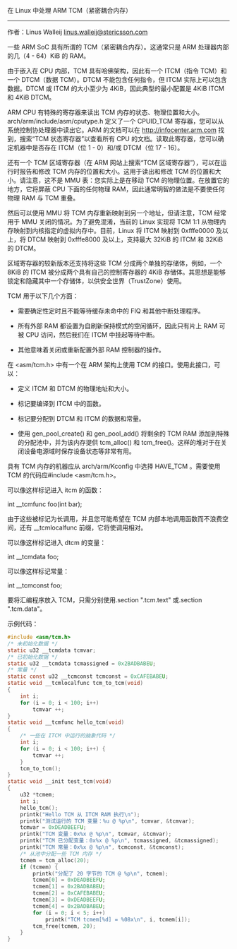 在 Linux 中处理 ARM TCM（紧密耦合内存）

----

作者：Linus Walleij <linus.walleij@stericsson.com>

一些 ARM SoC 具有所谓的 TCM（紧密耦合内存）。这通常只是 ARM 处理器内部的几（4 - 64）KiB 的 RAM。

由于嵌入在 CPU 内部，TCM 具有哈佛架构，因此有一个 ITCM（指令 TCM）和一个 DTCM（数据 TCM）。DTCM 不能包含任何指令，但 ITCM 实际上可以包含数据。DTCM 或 ITCM 的大小至少为 4KiB，因此典型的最小配置是 4KiB ITCM 和 4KiB DTCM。

ARM CPU 有特殊的寄存器来读出 TCM 内存的状态、物理位置和大小。arch/arm/include/asm/cputype.h 定义了一个 CPUID_TCM 寄存器，您可以从系统控制协处理器中读出它。ARM 的文档可以在 http://infocenter.arm.com 找到，搜索“TCM 状态寄存器”以查看所有 CPU 的文档。读取此寄存器，您可以确定机器中是否存在 ITCM（位 1 - 0）和/或 DTCM（位 17 - 16）。

还有一个 TCM 区域寄存器（在 ARM 网站上搜索“TCM 区域寄存器”），可以在运行时报告和修改 TCM 内存的位置和大小。这用于读出和修改 TCM 的位置和大小。请注意，这不是 MMU 表：您实际上是在移动 TCM 的物理位置。在放置它的地方，它将屏蔽 CPU 下面的任何物理 RAM，因此通常明智的做法是不要使任何物理 RAM 与 TCM 重叠。

然后可以使用 MMU 将 TCM 内存重新映射到另一个地址，但请注意，TCM 经常用于 MMU 关闭的情况。为了避免混淆，当前的 Linux 实现将 TCM 1:1 从物理内存映射到内核指定的虚拟内存中。目前，Linux 将 ITCM 映射到 0xfffe0000 及以上，将 DTCM 映射到 0xfffe8000 及以上，支持最大 32KiB 的 ITCM 和 32KiB 的 DTCM。

区域寄存器的较新版本还支持将这些 TCM 分成两个单独的存储体，例如，一个 8KiB 的 ITCM 被分成两个具有自己的控制寄存器的 4KiB 存储体。其思想是能够锁定和隐藏其中一个存储体，以供安全世界（TrustZone）使用。

TCM 用于以下几个方面：

- 需要确定性定时且不能等待缓存未命中的 FIQ 和其他中断处理程序。

- 所有外部 RAM 都设置为自刷新保持模式的空闲循环，因此只有片上 RAM 可被 CPU 访问，然后我们在 ITCM 中挂起等待中断。

- 其他意味着关闭或重新配置外部 RAM 控制器的操作。

在 <asm/tcm.h> 中有一个在 ARM 架构上使用 TCM 的接口。使用此接口，可以：

- 定义 ITCM 和 DTCM 的物理地址和大小。

- 标记要编译到 ITCM 中的函数。

- 标记要分配到 DTCM 和 ITCM 的数据和常量。

- 使用 gen_pool_create() 和 gen_pool_add() 将剩余的 TCM RAM 添加到特殊的分配池中，并为该内存提供 tcm_alloc() 和 tcm_free()。这样的堆对于在关闭设备电源域时保存设备状态等非常有用。

具有 TCM 内存的机器应从 arch/arm/Kconfig 中选择 HAVE_TCM 。需要使用 TCM 的代码应#include <asm/tcm.h>。

可以像这样标记进入 itcm 的函数：

int __tcmfunc foo(int bar);

由于这些被标记为长调用，并且您可能希望在 TCM 内部本地调用函数而不浪费空间，还有 __tcmlocalfunc 前缀，它将使调用相对。

可以像这样标记进入 dtcm 的变量：

int __tcmdata foo;

可以像这样标记常量：

int __tcmconst foo;

要将汇编程序放入 TCM，只需分别使用.section ".tcm.text" 或.section ".tcm.data"。

示例代码：

```c
#include <asm/tcm.h>
/* 未初始化数据 */
static u32 __tcmdata tcmvar;
/* 已初始化数据 */
static u32 __tcmdata tcmassigned = 0x2BADBABEU;
/* 常量 */
static const u32 __tcmconst tcmconst = 0xCAFEBABEU;
static void __tcmlocalfunc tcm_to_tcm(void)
{
	int i;
	for (i = 0; i < 100; i++)
		tcmvar ++;
}
static void __tcmfunc hello_tcm(void)
{
	/* 一些在 ITCM 中运行的抽象代码 */
	int i;
	for (i = 0; i < 100; i++) {
		tcmvar ++;
	}
	tcm_to_tcm();
}
static void __init test_tcm(void)
{
	u32 *tcmem;
	int i;
	hello_tcm();
	printk("Hello TCM 从 ITCM RAM 执行\n");
	printk("测试运行的 TCM 变量：%u @ %p\n", tcmvar, &tcmvar);
	tcmvar = 0xDEADBEEFU;
	printk("TCM 变量：0x%x @ %p\n", tcmvar, &tcmvar);
	printk("TCM 已分配变量：0x%x @ %p\n", tcmassigned, &tcmassigned);
	printk("TCM 常量：0x%x @ %p\n", tcmconst, &tcmconst);
	/* 从池中分配一些 TCM 内存 */
	tcmem = tcm_alloc(20);
	if (tcmem) {
		printk("分配了 20 字节的 TCM @ %p\n", tcmem);
		tcmem[0] = 0xDEADBEEFU;
		tcmem[1] = 0x2BADBABEU;
		tcmem[2] = 0xCAFEBABEU;
		tcmem[3] = 0xDEADBEEFU;
		tcmem[4] = 0x2BADBABEU;
		for (i = 0; i < 5; i++)
			printk("TCM tcmem[%d] = %08x\n", i, tcmem[i]);
		tcm_free(tcmem, 20);
	}
}
```